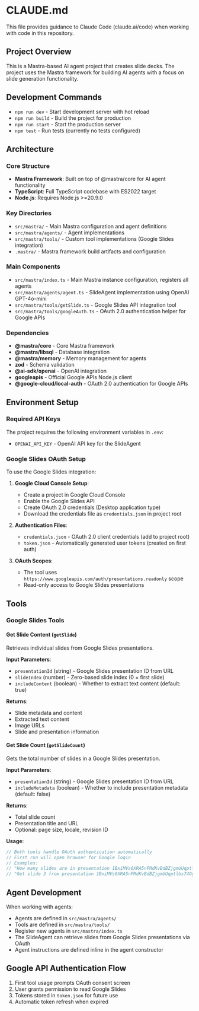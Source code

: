 # CLAUDE.md

This file provides guidance to Claude Code (claude.ai/code) when working with code in this repository.

## Project Overview

This is a Mastra-based AI agent project that creates slide decks. The project uses the Mastra framework for building AI agents with a focus on slide generation functionality.

## Development Commands

- `npm run dev` - Start development server with hot reload
- `npm run build` - Build the project for production
- `npm run start` - Start the production server
- `npm test` - Run tests (currently no tests configured)

## Architecture

### Core Structure
- **Mastra Framework**: Built on top of @mastra/core for AI agent functionality
- **TypeScript**: Full TypeScript codebase with ES2022 target
- **Node.js**: Requires Node.js >=20.9.0

### Key Directories
- `src/mastra/` - Main Mastra configuration and agent definitions
- `src/mastra/agents/` - Agent implementations
- `src/mastra/tools/` - Custom tool implementations (Google Slides integration)
- `.mastra/` - Mastra framework build artifacts and configuration

### Main Components
- `src/mastra/index.ts` - Main Mastra instance configuration, registers all agents
- `src/mastra/agents/agent.ts` - SlideAgent implementation using OpenAI GPT-4o-mini
- `src/mastra/tools/getSlide.ts` - Google Slides API integration tool
- `src/mastra/tools/googleAuth.ts` - OAuth 2.0 authentication helper for Google APIs

### Dependencies
- **@mastra/core** - Core Mastra framework
- **@mastra/libsql** - Database integration
- **@mastra/memory** - Memory management for agents
- **zod** - Schema validation
- **@ai-sdk/openai** - OpenAI integration
- **googleapis** - Official Google APIs Node.js client
- **@google-cloud/local-auth** - OAuth 2.0 authentication for Google APIs

## Environment Setup

### Required API Keys
The project requires the following environment variables in `.env`:
- `OPENAI_API_KEY` - OpenAI API key for the SlideAgent

### Google Slides OAuth Setup
To use the Google Slides integration:

1. **Google Cloud Console Setup**:
   - Create a project in Google Cloud Console
   - Enable the Google Slides API
   - Create OAuth 2.0 credentials (Desktop application type)
   - Download the credentials file as `credentials.json` in project root

2. **Authentication Files**:
   - `credentials.json` - OAuth 2.0 client credentials (add to project root)
   - `token.json` - Automatically generated user tokens (created on first auth)

3. **OAuth Scopes**:
   - The tool uses `https://www.googleapis.com/auth/presentations.readonly` scope
   - Read-only access to Google Slides presentations

## Tools

### Google Slides Tools

#### Get Slide Content (`getSlide`)
Retrieves individual slides from Google Slides presentations.

**Input Parameters**:
- `presentationId` (string) - Google Slides presentation ID from URL
- `slideIndex` (number) - Zero-based slide index (0 = first slide)
- `includeContent` (boolean) - Whether to extract text content (default: true)

**Returns**:
- Slide metadata and content
- Extracted text content
- Image URLs
- Slide and presentation information

#### Get Slide Count (`getSlideCount`)
Gets the total number of slides in a Google Slides presentation.

**Input Parameters**:
- `presentationId` (string) - Google Slides presentation ID from URL
- `includeMetadata` (boolean) - Whether to include presentation metadata (default: false)

**Returns**:
- Total slide count
- Presentation title and URL
- Optional: page size, locale, revision ID

**Usage**:
```typescript
// Both tools handle OAuth authentication automatically
// First run will open browser for Google login
// Examples:
// "How many slides are in presentation 1BxiMVs0XRA5nFMdKvBdBZjgmUUqptlbs74OgvE2upms?"
// "Get slide 3 from presentation 1BxiMVs0XRA5nFMdKvBdBZjgmUUqptlbs74OgvE2upms"
```

## Agent Development

When working with agents:
- Agents are defined in `src/mastra/agents/`
- Tools are defined in `src/mastra/tools/`
- Register new agents in `src/mastra/index.ts`
- The SlideAgent can retrieve slides from Google Slides presentations via OAuth
- Agent instructions are defined inline in the agent constructor

## Google API Authentication Flow

1. First tool usage prompts OAuth consent screen
2. User grants permission to read Google Slides
3. Tokens stored in `token.json` for future use
4. Automatic token refresh when expired